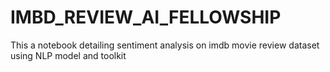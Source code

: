 # IMBD_REVIEW_AI_FELLOWSHIP
This a notebook detailing sentiment analysis on imdb movie review dataset using NLP model and toolkit 
